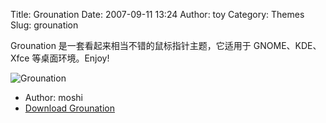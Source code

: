 Title: Grounation
Date: 2007-09-11 13:24
Author: toy
Category: Themes
Slug: grounation

Grounation 是一套看起来相当不错的鼠标指针主题，它适用于 GNOME、KDE、Xfce
等桌面环境。Enjoy!

![Grounation](http://i.linuxtoy.org/i/2007/09/grounation.jpg)

- Author: moshi  
- [Download
Grounation](http://www.kde-look.org/content/show.php/Grounation+%28developers+version%29?content=66050)
